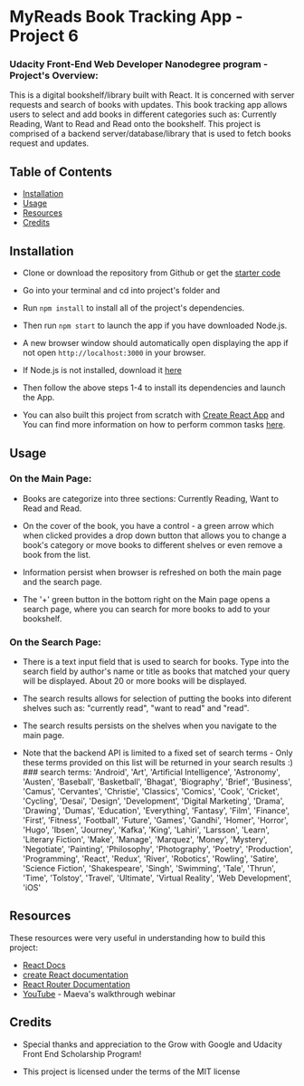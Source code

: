 # MyReads Book Tracking App - Project 6

### Udacity Front-End Web Developer Nanodegree program - Project's Overview:

This is a digital bookshelf/library built with React. It is concerned with server requests and search of books with updates.  This book tracking app allows users to select and add books in different categories such as: Currently Reading, Want to Read and Read onto the bookshelf. This project is comprised of a backend server/database/library that is used to fetch books request and updates.  


## Table of Contents

* [Installation](#installation)
* [Usage](#usage)
* [Resources](#resources)
* [Credits](#credits)


## Installation

* Clone or download the repository from Github or get the 
  [starter code](https://github.com/Cynth42/reactnd-project-myreads-starter)

* Go into your terminal and cd into project's folder and 

* Run `npm install` to install all of the project's dependencies.

* Then run `npm start` to launch the app if you have downloaded Node.js. 

* A new browser window should automatically open displaying the app if not open `http://localhost:3000` in your browser.

* If Node.js is not installed, download it [here](https://nodejs.org/en/download/)

* Then follow the above steps 1-4 to install its dependencies and launch the App.

* You can also built this project from scratch with [Create React App](https://github.com/facebook/create-react-app) and You     can find more information on how to perform common tasks 
  [here](https://github.com/facebookincubator/create-react-app/blob/master/packages/react-scripts/template/README.md).        
 

## Usage

### On the Main Page: 


* Books are categorize into three sections: Currently Reading, Want to Read and Read.

* On the cover of the book, you have a control - a green arrow which when clicked provides a drop down button that allows       you to change a book's category or move books to different shelves or even remove a book from the list. 

* Information persist when browser is refreshed on both the main page and the search page.

* The '+' green button in the bottom right on the Main page opens a search page, where you can search for more books to add     to your bookshelf.


### On the Search Page:

* There is a text input field that is used to search for books.  Type into the search field by author's name or title as         books that matched your query will be displayed. About 20 or more books will be displayed.
  
* The search results allows for selection of putting the books into diferent shelves such as: "currently read", "want to read"   and "read".

* The search results persists on the shelves when you navigate to the main page. 

* Note that the backend API is limited to a fixed set of search terms - 
  Only these terms provided on this list will be returned in your search results :) 
                                               ### search terms:
  'Android', 'Art', 'Artificial Intelligence', 'Astronomy', 'Austen', 'Baseball', 'Basketball', 'Bhagat', 'Biography',           'Brief', 'Business', 'Camus', 'Cervantes', 'Christie', 'Classics', 'Comics', 'Cook', 'Cricket', 'Cycling', 'Desai',           'Design', 'Development', 'Digital Marketing', 'Drama', 'Drawing', 'Dumas', 'Education', 'Everything', 'Fantasy', 'Film',       'Finance', 'First', 'Fitness', 'Football', 'Future', 'Games', 'Gandhi', 'Homer', 'Horror', 'Hugo', 'Ibsen', 'Journey',         'Kafka', 'King', 'Lahiri', 'Larsson', 'Learn', 'Literary Fiction', 'Make', 'Manage', 'Marquez', 'Money', 'Mystery',           'Negotiate', 'Painting', 'Philosophy', 'Photography', 'Poetry', 'Production', 'Programming', 'React', 'Redux', 'River',       'Robotics', 'Rowling', 'Satire', 'Science Fiction', 'Shakespeare', 'Singh', 'Swimming', 'Tale', 'Thrun', 'Time', 'Tolstoy',   'Travel', 'Ultimate', 'Virtual Reality', 'Web Development', 'iOS'  


## Resources

These resources were very useful in understanding how to build this project:
* [React Docs](https://reactjs.org/)
* [create React documentation](https://github.com/facebookincubator/create-react-app)
* [React Router Documentation](https://www.npmjs.com/package/react-router-dom)
* [YouTube](https://www.youtube.com/watch?v=i6L2jLHV9j8) - Maeva's walkthrough webinar


## Credits

* Special thanks and appreciation to the Grow with Google and Udacity Front End Scholarship Program!

* This project is licensed under the terms of the MIT license











